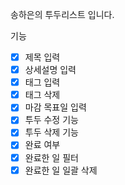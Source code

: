 송하은의 투두리스트 입니다.

기능

- [x] 제목 입력
- [x] 상세설명 입력
- [x] 태그 입력
- [x] 태그 삭제
- [x] 마감 목표일 입력
- [x] 투두 수정 기능
- [x] 투두 삭제 기능
- [x] 완료 여부
- [x] 완료한 일 필터
- [x] 완료한 일 일괄 삭제
